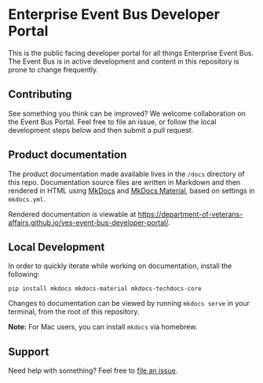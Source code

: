 # Enterprise Event Bus Developer Portal

This is the public facing developer portal for all things Enterprise Event Bus. The Event Bus is in active development and content in this repository is prone to change frequently. 

## Contributing

See something you think can be improved? We welcome collaboration on the Event Bus Portal. Feel free to file an issue, or follow the local development steps below and then submit a pull request. 

## Product documentation

The product documentation made available lives in the `/docs` directory of this repo. Documentation source files are written in Markdown and then rendered in HTML using [MkDocs](https://github.com/mkdocs/mkdocs) and [MkDocs Material](https://squidfunk.github.io/mkdocs-material/), based on settings in `mkdocs.yml`. 

Rendered documentation is viewable at https://department-of-veterans-affairs.github.io/ves-event-bus-developer-portal/.

## Local Development

In order to quickly iterate while working on documentation, install the following:

`pip install mkdocs mkdocs-material mkdocs-techdocs-core`

Changes to documentation can be viewed by running `mkdocs serve` in your terminal, from the root of this repository. 

**Note:** For Mac users, you can install `mkdocs` via homebrew.

## Support

Need help with something? Feel free to [file an issue](https://github.com/department-of-veterans-affairs/ves-event-bus-developer-portal/issues). 
